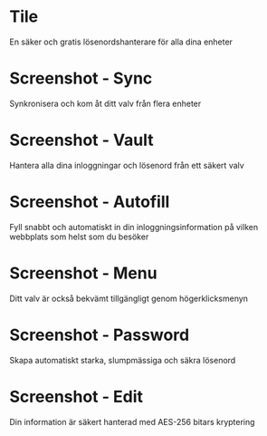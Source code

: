 # Tile

En säker och gratis lösenordshanterare för alla dina enheter

# Screenshot - Sync

Synkronisera och kom åt ditt valv från flera enheter

# Screenshot - Vault

Hantera alla dina inloggningar och lösenord från ett säkert valv

# Screenshot - Autofill

Fyll snabbt och automatiskt in din inloggningsinformation på vilken webbplats som helst som du besöker

# Screenshot - Menu

Ditt valv är också bekvämt tillgängligt genom högerklicksmenyn

# Screenshot - Password

Skapa automatiskt starka, slumpmässiga och säkra lösenord

# Screenshot - Edit

Din information är säkert hanterad med AES-256 bitars kryptering

